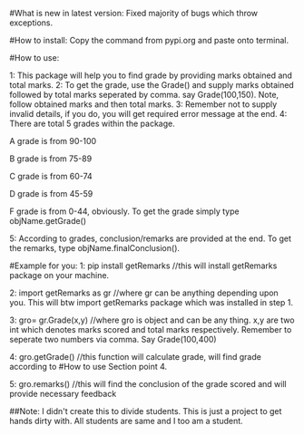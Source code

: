 #What is new in latest version:
Fixed majority of bugs which throw exceptions.

#How to install:
Copy the command from pypi.org and paste onto terminal. 

#How to use:

1: This package will help you to find grade by providing marks obtained and total marks.
2: To get the grade, use the Grade() and supply marks obtained followed by total marks seperated by comma.
   say Grade(100,150). Note, follow obtained marks and then total marks.
3: Remember not to supply invalid details, if you do, you will get required error message at the end.
4: There are total 5 grades within the package.

   A grade is from 90-100

   B grade is from 75-89

   C grade is from 60-74

   D grade is from 45-59 

   F grade is from 0-44, obviously. To get the grade simply type objName.getGrade()

5: According to grades, conclusion/remarks are provided at the end. To get the remarks, type objName.finalConclusion().


#Example for you:
   1: pip install getRemarks //this will install getRemarks package on your machine.


   2: import getRemarks as gr  //where gr can be anything depending upon you. This will btw import getRemarks package which was installed in step 1.


   3: gro= gr.Grade(x,y) //where gro is object and can be any thing. x,y are two int which denotes marks scored and total marks respectively. 
      Remember to seperate two numbers via comma. Say Grade(100,400)


   4: gro.getGrade() //this function will calculate grade, will find grade according to  #How to use Section point 4.


   5: gro.remarks() //this will find the conclusion of the grade scored and will provide necessary feedback

 
  	

##Note: I didn't create this to divide students. This is just a project to get hands dirty with. All students are same and I too am a student. 

